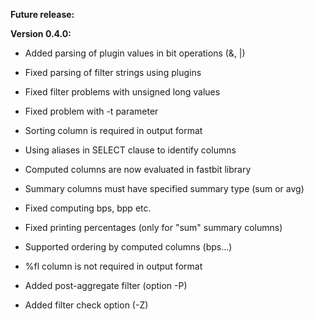 **Future release:**

**Version 0.4.0:**

*  Added parsing of plugin values in bit operations (&, |)
*  Fixed parsing of filter strings using plugins
*  Fixed filter problems with unsigned long values
*  Fixed problem with -t parameter
*  Sorting column is required in output format

*  Using aliases in SELECT clause to identify columns
*  Computed columns are now evaluated in fastbit library
*  Summary columns must have specified summary type (sum or avg)
*  Fixed computing bps, bpp etc.
*  Fixed printing percentages (only for "sum" summary columns)
*  Supported ordering by computed columns (bps...)
*  %fl column is not required in output format
*  Added post-aggregate filter (option -P)
*  Added filter check option (-Z)

